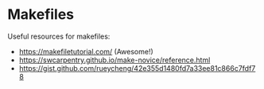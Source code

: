 # Makefiles

Useful resources for makefiles:
- https://makefiletutorial.com/ (Awesome!)
- https://swcarpentry.github.io/make-novice/reference.html
- https://gist.github.com/rueycheng/42e355d1480fd7a33ee81c866c7fdf78

